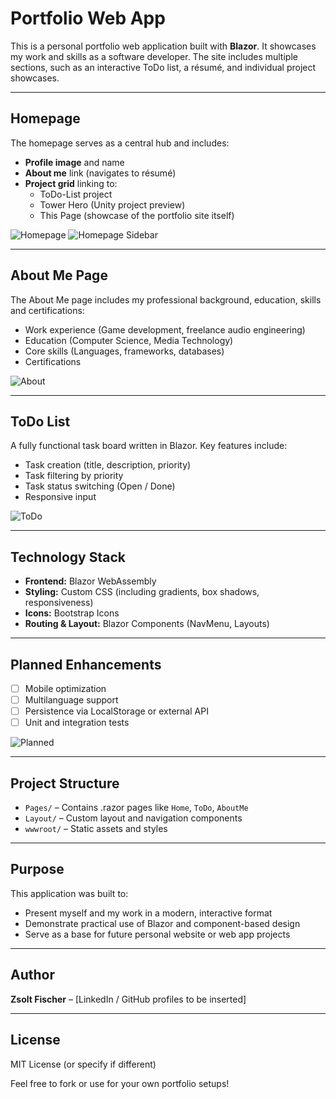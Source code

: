 # Portfolio Web App

This is a personal portfolio web application built with **Blazor**. It showcases my work and skills as a software developer. The site includes multiple sections, such as an interactive ToDo list, a résumé, and individual project showcases.

---

## Homepage

The homepage serves as a central hub and includes:

- **Profile image** and name
- **About me** link (navigates to résumé)
- **Project grid** linking to:
  - ToDo-List project
  - Tower Hero (Unity project preview)
  - This Page (showcase of the portfolio site itself)

![Homepage](./screenshots/home.png)
![Homepage Sidebar](./screenshots/home-sidebar.png)

---

## About Me Page

The About Me page includes my professional background, education, skills and certifications:

- Work experience (Game development, freelance audio engineering)
- Education (Computer Science, Media Technology)
- Core skills (Languages, frameworks, databases)
- Certifications

![About](./screenshots/about.png)

---

## ToDo List

A fully functional task board written in Blazor. Key features include:

- Task creation (title, description, priority)
- Task filtering by priority
- Task status switching (Open / Done)
- Responsive input

![ToDo](./screenshots/todo.png)

---

## Technology Stack

- **Frontend:** Blazor WebAssembly
- **Styling:** Custom CSS (including gradients, box shadows, responsiveness)
- **Icons:** Bootstrap Icons
- **Routing & Layout:** Blazor Components (NavMenu, Layouts)

---

## Planned Enhancements

- [ ] Mobile optimization
- [ ] Multilanguage support
- [ ] Persistence via LocalStorage or external API
- [ ] Unit and integration tests

![Planned](./screenshots/planned.png)

---

## Project Structure

- `Pages/` – Contains .razor pages like `Home`, `ToDo`, `AboutMe`
- `Layout/` – Custom layout and navigation components
- `wwwroot/` – Static assets and styles

---

## Purpose

This application was built to:

- Present myself and my work in a modern, interactive format
- Demonstrate practical use of Blazor and component-based design
- Serve as a base for future personal website or web app projects

---

## Author

**Zsolt Fischer** – [LinkedIn / GitHub profiles to be inserted]

---

## License

MIT License (or specify if different)

Feel free to fork or use for your own portfolio setups!


